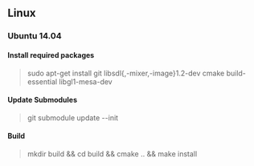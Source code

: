 ## Linux

### Ubuntu 14.04

#### Install required packages

> sudo apt-get install git libsdl{,-mixer,-image}1.2-dev cmake build-essential libgl1-mesa-dev

#### Update Submodules

> git submodule update --init

#### Build

> mkdir build && cd build && cmake .. && make install

